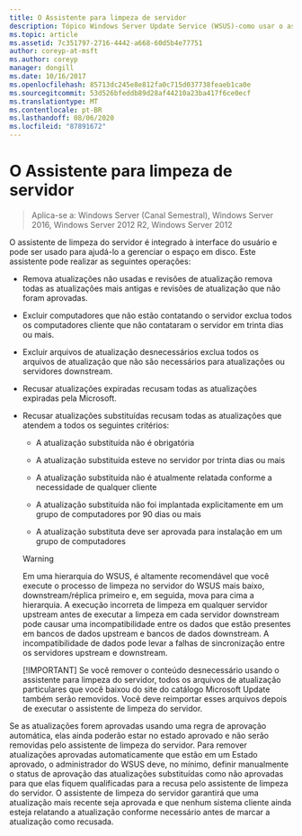 ```yaml
---
title: O Assistente para limpeza de servidor
description: Tópico Windows Server Update Service (WSUS)-como usar o assistente de limpeza do servidor para gerenciar o espaço em disco
ms.topic: article
ms.assetid: 7c351797-2716-4442-a668-60d5b4e77751
author: coreyp-at-msft
ms.author: coreyp
manager: dongill
ms.date: 10/16/2017
ms.openlocfilehash: 85713dc245e8e812fa0c715d037738feaeb1ca0e
ms.sourcegitcommit: 53d526bfeddb89d28af44210a23ba417f6ce0ecf
ms.translationtype: MT
ms.contentlocale: pt-BR
ms.lasthandoff: 08/06/2020
ms.locfileid: "87891672"
---
```

# <a name="the-server-cleanup-wizard"></a>O Assistente para limpeza de servidor

>Aplica-se a: Windows Server (Canal Semestral), Windows Server 2016, Windows Server 2012 R2, Windows Server 2012

O assistente de limpeza do servidor é integrado à interface do usuário e pode ser usado para ajudá-lo a gerenciar o espaço em disco. Este assistente pode realizar as seguintes operações:

- Remova atualizações não usadas e revisões de atualização remova todas as atualizações mais antigas e revisões de atualização que não foram aprovadas.

- Excluir computadores que não estão contatando o servidor exclua todos os computadores cliente que não contataram o servidor em trinta dias ou mais.

- Excluir arquivos de atualização desnecessários exclua todos os arquivos de atualização que não são necessários para atualizações ou servidores downstream.

- Recusar atualizações expiradas recusam todas as atualizações expiradas pela Microsoft.

- Recusar atualizações substituídas recusam todas as atualizações que atendem a todos os seguintes critérios:

  -   A atualização substituída não é obrigatória

  -   A atualização substituída esteve no servidor por trinta dias ou mais

  -   A atualização substituída não é atualmente relatada conforme a necessidade de qualquer cliente

  -   A atualização substituída não foi implantada explicitamente em um grupo de computadores por 90 dias ou mais

  -   A atualização substituta deve ser aprovada para instalação em um grupo de computadores

  > [!WARNING]
  >  Em uma hierarquia do WSUS, é altamente recomendável que você execute o processo de limpeza no servidor do WSUS mais baixo, downstream/réplica primeiro e, em seguida, mova para cima a hierarquia. A execução incorreta de limpeza em qualquer servidor upstream antes de executar a limpeza em cada servidor downstream pode causar uma incompatibilidade entre os dados que estão presentes em bancos de dados upstream e bancos de dados downstream. A incompatibilidade de dados pode levar a falhas de sincronização entre os servidores upstream e downstream.
  >
  > [!IMPORTANT]
  >  Se você remover o conteúdo desnecessário usando o assistente para limpeza do servidor, todos os arquivos de atualização particulares que você baixou do site do catálogo Microsoft Update também serão removidos. Você deve reimportar esses arquivos depois de executar o assistente de limpeza do servidor.

Se as atualizações forem aprovadas usando uma regra de aprovação automática, elas ainda poderão estar no estado aprovado e não serão removidas pelo assistente de limpeza do servidor. Para remover atualizações aprovadas automaticamente que estão em um Estado aprovado, o administrador do WSUS deve, no mínimo, definir manualmente o status de aprovação das atualizações substituídas como não aprovadas para que elas fiquem qualificadas para a recusa pelo assistente de limpeza do servidor. O assistente de limpeza do servidor garantirá que uma atualização mais recente seja aprovada e que nenhum sistema cliente ainda esteja relatando a atualização conforme necessário antes de marcar a atualização como recusada.




